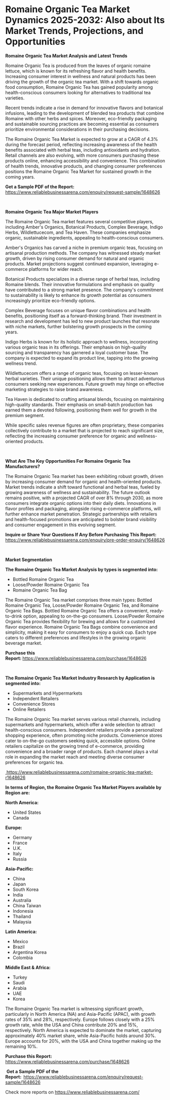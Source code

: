 <p><h1>Romaine Organic Tea Market Dynamics 2025-2032: Also about Its Market Trends, Projections, and Opportunities</h1></p><p><strong>Romaine Organic Tea Market Analysis and Latest Trends</strong></p>
<p><p>Romaine Organic Tea is produced from the leaves of organic romaine lettuce, which is known for its refreshing flavor and health benefits. Increasing consumer interest in wellness and natural products has been driving the growth of the organic tea market. With a shift towards organic food consumption, Romaine Organic Tea has gained popularity among health-conscious consumers looking for alternatives to traditional tea varieties. </p><p>Recent trends indicate a rise in demand for innovative flavors and botanical infusions, leading to the development of blended tea products that combine Romaine with other herbs and spices. Moreover, eco-friendly packaging and sustainable sourcing practices are becoming essential as consumers prioritize environmental considerations in their purchasing decisions. </p><p>The Romaine Organic Tea Market is expected to grow at a CAGR of 4.3% during the forecast period, reflecting increasing awareness of the health benefits associated with herbal teas, including antioxidants and hydration. Retail channels are also evolving, with more consumers purchasing these products online, enhancing accessibility and convenience. This combination of health trends, innovative products, and changing consumer preferences positions the Romaine Organic Tea Market for sustained growth in the coming years.</p></p>
<p><strong>Get a Sample PDF of the Report:&nbsp;</strong> <a href="https://www.reliablebusinessarena.com/enquiry/request-sample/1648626?utm_campaign=3013&utm_medium=2&utm_source=Github&utm_content=ia&utm_term=25032025&utm_id=romaine-organic-tea">https://www.reliablebusinessarena.com/enquiry/request-sample/1648626</a></p>
<p>&nbsp;</p>
<p><strong>Romaine Organic Tea Major Market Players</strong></p>
<p><p>The Romaine Organic Tea market features several competitive players, including Amber's Organics, Botanical Products, Complex Beverage, Indigo Herbs, Wildlettucecom, and Tea Haven. These companies emphasize organic, sustainable ingredients, appealing to health-conscious consumers.</p><p>Amber's Organics has carved a niche in premium organic teas, focusing on artisanal production methods. The company has witnessed steady market growth, driven by rising consumer demand for natural and organic products. Market projections suggest continued expansion, leveraging e-commerce platforms for wider reach.</p><p>Botanical Products specializes in a diverse range of herbal teas, including Romaine blends. Their innovative formulations and emphasis on quality have contributed to a strong market presence. The company's commitment to sustainability is likely to enhance its growth potential as consumers increasingly prioritize eco-friendly options.</p><p>Complex Beverage focuses on unique flavor combinations and health benefits, positioning itself as a forward-thinking brand. Their investment in research and development has led to new product launches that resonate with niche markets, further bolstering growth prospects in the coming years.</p><p>Indigo Herbs is known for its holistic approach to wellness, incorporating various organic teas in its offerings. Their emphasis on high-quality sourcing and transparency has garnered a loyal customer base. The company is expected to expand its product line, tapping into the growing wellness trend.</p><p>Wildlettucecom offers a range of organic teas, focusing on lesser-known herbal varieties. Their unique positioning allows them to attract adventurous consumers seeking new experiences. Future growth may hinge on effective marketing strategies to raise brand awareness.</p><p>Tea Haven is dedicated to crafting artisanal blends, focusing on maintaining high-quality standards. Their emphasis on small-batch production has earned them a devoted following, positioning them well for growth in the premium segment.</p><p>While specific sales revenue figures are often proprietary, these companies collectively contribute to a market that is projected to reach significant size, reflecting the increasing consumer preference for organic and wellness-oriented products.</p></p>
<p>&nbsp;</p>
<p><strong>What Are The Key Opportunities For Romaine Organic Tea Manufacturers?</strong></p>
<p><p>The Romaine Organic Tea market has been exhibiting robust growth, driven by increasing consumer demand for organic and health-oriented products. Market trends indicate a shift toward functional and herbal teas, fueled by growing awareness of wellness and sustainability. The future outlook remains positive, with a projected CAGR of over 8% through 2030, as more consumers integrate organic options into their daily diets. Innovations in flavor profiles and packaging, alongside rising e-commerce platforms, will further enhance market penetration. Strategic partnerships with retailers and health-focused promotions are anticipated to bolster brand visibility and consumer engagement in this evolving segment.</p></p>
<p><strong>Inquire or Share Your Questions If Any Before Purchasing This Report:</strong> <a href="https://www.reliablebusinessarena.com/enquiry/pre-order-enquiry/1648626?utm_campaign=3013&utm_medium=2&utm_source=Github&utm_content=ia&utm_term=25032025&utm_id=romaine-organic-tea">https://www.reliablebusinessarena.com/enquiry/pre-order-enquiry/1648626</a></p>
<p>&nbsp;</p>
<p><strong>Market Segmentation</strong></p>
<p><strong>The Romaine Organic Tea Market Analysis by types is segmented into:</strong></p>
<p><ul><li>Bottled Romaine Organic Tea</li><li>Loose/Powder Romaine Organic Tea</li><li>Romaine Organic Tea Bag</li></ul></p>
<p><p>The Romaine Organic Tea market comprises three main types: Bottled Romaine Organic Tea, Loose/Powder Romaine Organic Tea, and Romaine Organic Tea Bags. Bottled Romaine Organic Tea offers a convenient, ready-to-drink option, appealing to on-the-go consumers. Loose/Powder Romaine Organic Tea provides flexibility for brewing and allows for a customized flavor experience. Romaine Organic Tea Bags combine convenience and simplicity, making it easy for consumers to enjoy a quick cup. Each type caters to different preferences and lifestyles in the growing organic beverage market.</p></p>
<p><strong>Purchase this Report:&nbsp;</strong><a href="https://www.reliablebusinessarena.com/purchase/1648626?utm_campaign=3013&utm_medium=2&utm_source=Github&utm_content=ia&utm_term=25032025&utm_id=romaine-organic-tea">https://www.reliablebusinessarena.com/purchase/1648626</a></p>
<p>&nbsp;</p>
<p><strong>The Romaine Organic Tea Market Industry Research by Application is segmented into:</strong></p>
<p><ul><li>Supermarkets and Hypermarkets</li><li>Independent Retailers</li><li>Convenience Stores</li><li>Online Retailers</li></ul></p>
<p><p>The Romaine Organic Tea market serves various retail channels, including supermarkets and hypermarkets, which offer a wide selection to attract health-conscious consumers. Independent retailers provide a personalized shopping experience, often promoting niche products. Convenience stores cater to on-the-go customers seeking quick, accessible options. Online retailers capitalize on the growing trend of e-commerce, providing convenience and a broader range of products. Each channel plays a vital role in expanding the market reach and meeting diverse consumer preferences for organic tea.</p></p>
<p><a href="https://www.reliablebusinessarena.com/romaine-organic-tea-market-r1648626?utm_campaign=3013&utm_medium=2&utm_source=Github&utm_content=ia&utm_term=25032025&utm_id=romaine-organic-tea">&nbsp;https://www.reliablebusinessarena.com/romaine-organic-tea-market-r1648626</a></p>
<p><strong>In terms of Region, the Romaine Organic Tea Market Players available by Region are:</strong></p>
<p>
    <p> <strong> North America: </strong>
        <ul>
            <li>United States</li>
            <li>Canada</li>
        </ul>
        </p> 
    <p> <strong> Europe: </strong>
        <ul>
            <li>Germany</li>
            <li>France</li>
            <li>U.K.</li>
            <li>Italy</li>
            <li>Russia</li>
        </ul>
        </p> 
    <p> <strong> Asia-Pacific: </strong>
        <ul>
            <li>China</li>
            <li>Japan</li>
            <li>South Korea</li>
            <li>India</li>
            <li>Australia</li>
            <li>China Taiwan</li>
            <li>Indonesia</li>
            <li>Thailand</li>
            <li>Malaysia</li>
        </ul>
        </p> 
    <p> <strong> Latin America: </strong>
        <ul>
            <li>Mexico</li>
            <li>Brazil</li>
            <li>Argentina Korea</li>
            <li>Colombia</li>
        </ul>
        </p> 
    <p> <strong> Middle East & Africa: </strong>
        <ul>
            <li>Turkey</li>
            <li>Saudi</li>
            <li>Arabia</li>
            <li>UAE</li>
            <li>Korea</li>
        </ul>
    </p>
    </p>
<p><p>The Romaine Organic Tea market is witnessing significant growth, particularly in North America (NA) and Asia-Pacific (APAC), with growth rates of 35% and 28%, respectively. Europe follows closely with a 25% growth rate, while the USA and China contribute 20% and 15%, respectively. North America is expected to dominate the market, capturing approximately 40% market share, while Asia-Pacific holds around 30%. Europe accounts for 20%, with the USA and China together making up the remaining 10%.</p></p>
<p><strong>Purchase this Report: </strong><a href="https://www.reliablebusinessarena.com/purchase/1648626?utm_campaign=3013&utm_medium=2&utm_source=Github&utm_content=ia&utm_term=25032025&utm_id=romaine-organic-tea">https://www.reliablebusinessarena.com/purchase/1648626</a></p>
<p>&nbsp;<strong>Get a Sample PDF of the Report:&nbsp;&nbsp;</strong><a href="https://www.reliablebusinessarena.com/enquiry/request-sample/1648626?utm_campaign=3013&utm_medium=2&utm_source=Github&utm_content=ia&utm_term=25032025&utm_id=romaine-organic-tea">https://www.reliablebusinessarena.com/enquiry/request-sample/1648626</a></p>
<p><strong></strong></p>
<p>Check more reports on <a href="https://www.reliablebusinessarena.com/?utm_campaign=3013&utm_medium=2&utm_source=Github&utm_content=ia&utm_term=25032025&utm_id=romaine-organic-tea">https://www.reliablebusinessarena.com/</a></p>